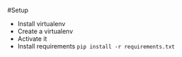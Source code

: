 #Setup
* Install virtualenv
* Create a virtualenv
* Activate it
* Install requirements `pip install -r requirements.txt`